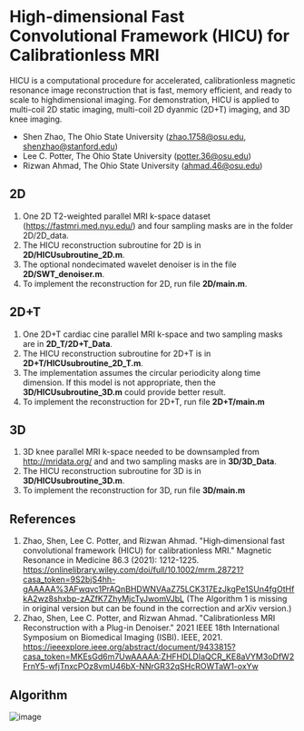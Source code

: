 # High-dimensional Fast Convolutional Framework (HICU) for Calibrationless MRI
HICU is a computational procedure for accelerated, calibrationless magnetic resonance image reconstruction that is fast, memory efficient, and ready to scale to highdimensional imaging. For demonstration, HICU is applied to multi-coil 2D static imaging, multi-coil 2D dyanmic (2D+T) imaging, and 3D knee imaging. 

* Shen Zhao, The Ohio State University (zhao.1758@osu.edu, shenzhao@stanford.edu)
* Lee C. Potter, The Ohio State University (potter.36@osu.edu)
* Rizwan Ahmad, The Ohio State University (ahmad.46@osu.edu)

## 2D
1. One 2D T2-weighted parallel MRI k-space dataset (https://fastmri.med.nyu.edu/) and four sampling masks are in the folder 2D/2D_data. 
2. The HICU reconstruction subroutine for 2D is in **2D/HICUsubroutine_2D.m**. 
3. The optional nondecimated wavelet denoiser is in the file **2D/SWT_denoiser.m**.
4. To implement the reconstruction for 2D, run file **2D/main.m**.

## 2D+T
1. One 2D+T cardiac cine parallel MRI k-space and two sampling masks are in **2D_T/2D+T_Data**.
2. The HICU reconstruction subroutine for 2D+T is in **2D+T/HICUsubroutine_2D_T.m**.
3. The implementation assumes the circular periodicity along time dimension. If this model is not appropriate, then the **3D/HICUsubroutine_3D.m** could provide better result.
4. To implement the reconstruction for 2D+T, run file **2D+T/main.m**


## 3D
1. 3D knee parallel MRI k-space needed to be downsampled from http://mridata.org/ and and two sampling masks are in **3D/3D_Data**.
2. The HICU reconstruction subroutine for 3D is in **3D/HICUsubroutine_3D.m**.
3. To implement the reconstruction for 3D, run file **3D/main.m**



## References
1. Zhao, Shen, Lee C. Potter, and Rizwan Ahmad. "High‐dimensional fast convolutional framework (HICU) for calibrationless MRI." Magnetic Resonance in Medicine 86.3 (2021): 1212-1225. https://onlinelibrary.wiley.com/doi/full/10.1002/mrm.28721?casa_token=9S2bjS4hh-gAAAAA%3AFwqvc1PrAQnBHDWNVAaZ75LCK317EzJkgPe1SUn4fgOtHfkA2wz8shxbp-zAZfK7ZhyMjcTyJwomVJbL 
(The Algorithm 1 is missing in original version but can be found in the correction and arXiv version.)
2. Zhao, Shen, Lee C. Potter, and Rizwan Ahmad. "Calibrationless MRI Reconstruction with a Plug-in Denoiser." 2021 IEEE 18th International Symposium on Biomedical Imaging (ISBI). IEEE, 2021. https://ieeexplore.ieee.org/abstract/document/9433815?casa_token=MKEsGd6m7UwAAAAA:ZHFHDLDIaQCR_KE8aVYM3oDfW2FrnY5-wfjTnxcPOz8vmU46bX-NNrGR32qSHcROWTaW1-oxYw

## Algorithm

![image](https://user-images.githubusercontent.com/62859186/142609279-680bc150-60af-4196-b61d-288058d16fe6.png)

